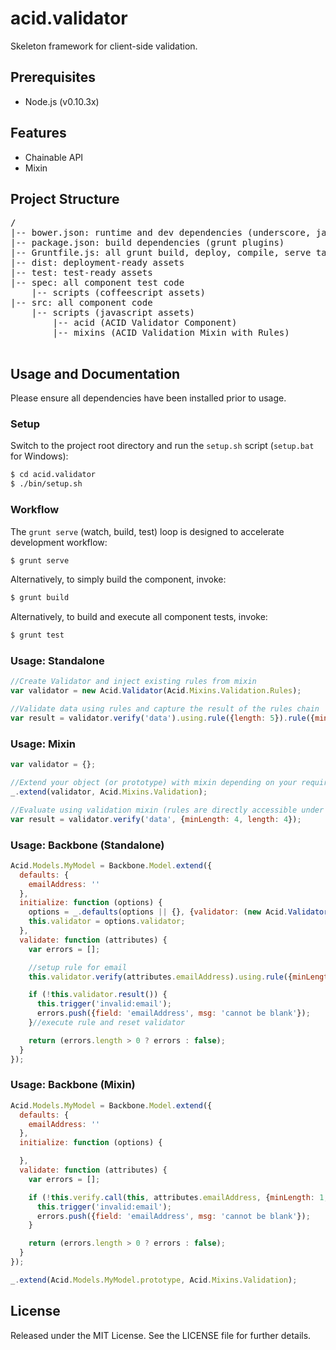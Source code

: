 acid.validator
==============

Skeleton framework for client-side validation.

Prerequisites
-------------
* Node.js (v0.10.3x)

Features
--------
* Chainable API
* Mixin

Project Structure
-----------------
<pre>
/
|-- bower.json: runtime and dev dependencies (underscore, jasmine)
|-- package.json: build dependencies (grunt plugins)
|-- Gruntfile.js: all grunt build, deploy, compile, serve tasks
|-- dist: deployment-ready assets
|-- test: test-ready assets
|-- spec: all component test code
    |-- scripts (coffeescript assets)
|-- src: all component code
    |-- scripts (javascript assets)
        |-- acid (ACID Validator Component)
        |-- mixins (ACID Validation Mixin with Rules)

</pre>

Usage and Documentation
-----------------------
Please ensure all dependencies have been installed prior to usage.

### Setup

Switch to the project root directory and run the `setup.sh` script (`setup.bat` for Windows):  
```bash
$ cd acid.validator
$ ./bin/setup.sh
```

### Workflow

The `grunt serve` (watch, build, test) loop is designed to accelerate development workflow:
```bash
$ grunt serve
```

Alternatively, to simply build the component, invoke:
```bash
$ grunt build
```

Alternatively, to build and execute all component tests, invoke:
```bash
$ grunt test
```

### Usage: Standalone
```javascript
//Create Validator and inject existing rules from mixin
var validator = new Acid.Validator(Acid.Mixins.Validation.Rules);

//Validate data using rules and capture the result of the rules chain
var result = validator.verify('data').using.rule({length: 5}).rule({minLength: 1}).result();
```

### Usage: Mixin
```javascript
var validator = {};

//Extend your object (or prototype) with mixin depending on your requirements
_.extend(validator, Acid.Mixins.Validation);

//Evaluate using validation mixin (rules are directly accessible under the Rules namespace)
var result = validator.verify('data', {minLength: 4, length: 4});
```

### Usage: Backbone (Standalone)
```javascript
Acid.Models.MyModel = Backbone.Model.extend({
  defaults: {
    emailAddress: ''
  },
  initialize: function (options) {
    options = _.defaults(options || {}, {validator: (new Acid.Validator())});
    this.validator = options.validator;
  },
  validate: function (attributes) {
    var errors = [];

    //setup rule for email
    this.validator.verify(attributes.emailAddress).using.rule({minLength: 1});

    if (!this.validator.result()) {
      this.trigger('invalid:email');
      errors.push({field: 'emailAddress', msg: 'cannot be blank'});
    }//execute rule and reset validator

    return (errors.length > 0 ? errors : false);
  }
});
```

### Usage: Backbone (Mixin) 
```javascript
Acid.Models.MyModel = Backbone.Model.extend({
  defaults: {
    emailAddress: ''
  },
  initialize: function (options) {

  },
  validate: function (attributes) {
    var errors = [];

    if (!this.verify.call(this, attributes.emailAddress, {minLength: 1, length: 1})) {
      this.trigger('invalid:email');
      errors.push({field: 'emailAddress', msg: 'cannot be blank'});
    }

    return (errors.length > 0 ? errors : false);
  }
});

_.extend(Acid.Models.MyModel.prototype, Acid.Mixins.Validation);
```

License
-------
Released under the MIT License.  See the LICENSE file for further details.
